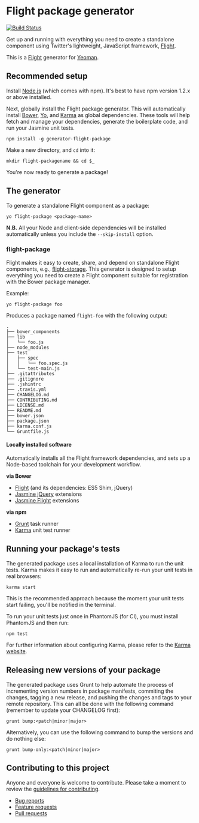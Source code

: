 # Flight package generator

[![Build Status](https://secure.travis-ci.org/flightjs/generator-flight-package.png?branch=master)](http://travis-ci.org/flightjs/generator-flight-package)

Get up and running with everything you need to create a standalone component
using Twitter's lightweight, JavaScript framework,
[Flight](http://flightjs.github.io/).

This is a [Flight](http://flightjs.github.io/) generator for
[Yeoman](http://yeoman.io/).


## Recommended setup

Install [Node.js](http://nodejs.org/) (which comes with npm). It's best to have
npm version 1.2.x or above installed.

Next, globally install the Flight package generator. This will automatically
install [Bower](http://bower.io/), [Yo](http://yeoman.io/), and
[Karma](http://karma-runner.github.io/) as global dependencies. These tools
will help fetch and manage your dependencies, generate the boilerplate code,
and run your Jasmine unit tests.

```
npm install -g generator-flight-package
```

Make a new directory, and `cd` into it:

```
mkdir flight-packagename && cd $_
```

You're now ready to generate a package!


## The generator

To generate a standalone Flight component as a package:

```
yo flight-package <package-name>
```

**N.B.** All your Node and client-side dependencies will be installed automatically
unless you include the `--skip-install` option.

### flight-package

Flight makes it easy to create, share, and depend on standalone Flight
components, e.g.,
[flight-storage](https://github.com/cameronhunter/flight-storage).  This
generator is designed to setup everything you need to create a Flight component
suitable for registration with the Bower package manager.

Example:

```
yo flight-package foo
```

Produces a package named `flight-foo` with the following output:

```
.
├── bower_components
├── lib
│   └── foo.js
├── node_modules
├── test
│   ├── spec
│   │   └── foo.spec.js
│   └── test-main.js
├── .gitattributes
├── .gitignore
├── .jshintrc
├── .travis.yml
├── CHANGELOG.md
├── CONTRIBUTING.md
├── LICENSE.md
├── README.md
├── bower.json
├── package.json
├── karma.conf.js
└── Gruntfile.js
```

#### Locally installed software

Automatically installs all the Flight framework dependencies, and sets up a
Node-based toolchain for your development workflow.

**via Bower**

* [Flight](http://flightjs.github.io/) (and its dependencies: ES5 Shim, jQuery)
* [Jasmine jQuery](https://github.com/velesin/jasmine-jquery) extensions
* [Jasmine Flight](https://github.com/flightjs/jasmine-flight) extensions

**via npm**

* [Grunt](http://gruntjs.com/) task runner
* [Karma](http://karma-runner.github.io/) unit test runner


## Running your package's tests

The generated package uses a local installation of Karma to run the unit tests.
Karma makes it easy to run and automatically re-run your unit tests in real
browsers:

```
karma start
```

This is the recommended approach because the moment your unit tests start
failing, you'll be notified in the terminal.

To run your unit tests just once in PhantomJS (for CI), you must install
PhantomJS and then run:

```
npm test
```

For further information about configuring Karma, please refer to the [Karma
website](http://karma-runner.github.io/).


## Releasing new versions of your package

The generated package uses Grunt to help automate the process of incrementing
version numbers in package manifests, commiting the changes, tagging a new
release, and pushing the changes and tags to your remote repository. This can
all be done with the following command (remember to update your CHANGELOG
first):

```
grunt bump:<patch|minor|major>
```

Alternatively, you can use the following command to bump the versions and do
nothing else:

```
grunt bump-only:<patch|minor|major>
```


## Contributing to this project

Anyone and everyone is welcome to contribute. Please take a moment to
review the [guidelines for contributing](CONTRIBUTING.md).

* [Bug reports](CONTRIBUTING.md#bugs)
* [Feature requests](CONTRIBUTING.md#features)
* [Pull requests](CONTRIBUTING.md#pull-requests)
